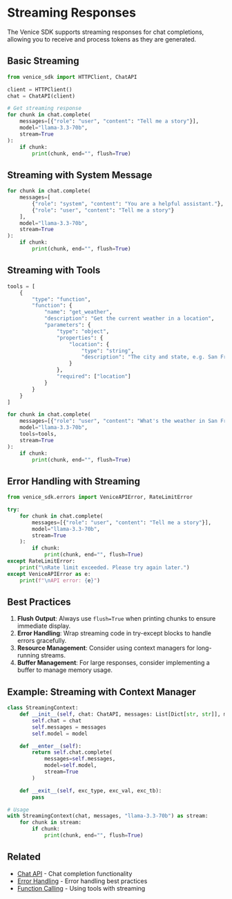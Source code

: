 # Streaming Responses

The Venice SDK supports streaming responses for chat completions, allowing you to receive and process tokens as they are generated.

## Basic Streaming

```python
from venice_sdk import HTTPClient, ChatAPI

client = HTTPClient()
chat = ChatAPI(client)

# Get streaming response
for chunk in chat.complete(
    messages=[{"role": "user", "content": "Tell me a story"}],
    model="llama-3.3-70b",
    stream=True
):
    if chunk:
        print(chunk, end="", flush=True)
```

## Streaming with System Message

```python
for chunk in chat.complete(
    messages=[
        {"role": "system", "content": "You are a helpful assistant."},
        {"role": "user", "content": "Tell me a story"}
    ],
    model="llama-3.3-70b",
    stream=True
):
    if chunk:
        print(chunk, end="", flush=True)
```

## Streaming with Tools

```python
tools = [
    {
        "type": "function",
        "function": {
            "name": "get_weather",
            "description": "Get the current weather in a location",
            "parameters": {
                "type": "object",
                "properties": {
                    "location": {
                        "type": "string",
                        "description": "The city and state, e.g. San Francisco, CA"
                    }
                },
                "required": ["location"]
            }
        }
    }
]

for chunk in chat.complete(
    messages=[{"role": "user", "content": "What's the weather in San Francisco?"}],
    model="llama-3.3-70b",
    tools=tools,
    stream=True
):
    if chunk:
        print(chunk, end="", flush=True)
```

## Error Handling with Streaming

```python
from venice_sdk.errors import VeniceAPIError, RateLimitError

try:
    for chunk in chat.complete(
        messages=[{"role": "user", "content": "Tell me a story"}],
        model="llama-3.3-70b",
        stream=True
    ):
        if chunk:
            print(chunk, end="", flush=True)
except RateLimitError:
    print("\nRate limit exceeded. Please try again later.")
except VeniceAPIError as e:
    print(f"\nAPI error: {e}")
```

## Best Practices

1. **Flush Output**: Always use `flush=True` when printing chunks to ensure immediate display.
2. **Error Handling**: Wrap streaming code in try-except blocks to handle errors gracefully.
3. **Resource Management**: Consider using context managers for long-running streams.
4. **Buffer Management**: For large responses, consider implementing a buffer to manage memory usage.

## Example: Streaming with Context Manager

```python
class StreamingContext:
    def __init__(self, chat: ChatAPI, messages: List[Dict[str, str]], model: str):
        self.chat = chat
        self.messages = messages
        self.model = model

    def __enter__(self):
        return self.chat.complete(
            messages=self.messages,
            model=self.model,
            stream=True
        )

    def __exit__(self, exc_type, exc_val, exc_tb):
        pass

# Usage
with StreamingContext(chat, messages, "llama-3.3-70b") as stream:
    for chunk in stream:
        if chunk:
            print(chunk, end="", flush=True)
```

## Related

- [Chat API](../api/chat.md) - Chat completion functionality
- [Error Handling](../advanced/error_handling.md) - Error handling best practices
- [Function Calling](../advanced/function_calling.md) - Using tools with streaming 